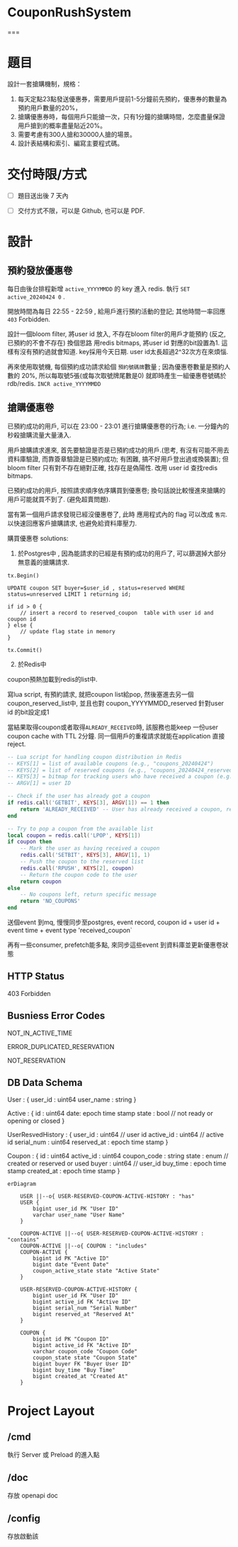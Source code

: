 # CouponRushSystem
===

# 題目

設計一套搶購機制，規格：

1. 每天定點23點發送優惠券，需要用戶提前1-5分鐘前先預約，優惠券的數量為預約用戶數量的20%，
2. 搶購優惠券時，每個用戶只能搶一次，只有1分鐘的搶購時間，怎麼盡量保證用戶搶到的概率盡量貼近20%。
3. 需要考慮有300人搶和30000人搶的場景。
4. 設計表結構和索引、編寫主要程式碼。

# 交付時限/方式

- [ ]  題目送出後 7 天內
- [ ]  交付方式不限，可以是 Github, 也可以是 PDF.


# 設計

## 預約發放優惠卷 

每日由後台排程新增 `active_YYYYMMDD` 的 key 進入 redis. 執行 `SET active_20240424 0` .

開放時間為每日 22:55 - 22:59 , 給用戶進行預約活動的登記; 其他時間一率回應 `403` Forbidden.

設計一個bloom filter, 將user id 放入, 不存在bloom filter的用戶才能預約 (反之, 已預約的不會不存在)
換個思路 用redis bitmaps, 將user id 對應的bit設置為1. 這樣有沒有預約過就會知道. key採用今天日期.  user id太長超過2^32次方在來煩惱.

再來使用取號機, 每個預約成功請求給個 `預約號碼牌`數量 ; 因為優惠卷數量是預約人數的 20%, 所以每取號5張(或每次取號牌尾數是0) 就即時產生一組優惠卷號碼於 rdb/redis.
`INCR active_YYYYMMDD`


## 搶購優惠卷

已預約成功的用戶, 可以在 23:00 - 23:01 進行搶購優惠卷的行為; i.e. 一分鐘內的秒殺搶購流量大量湧入.

用戶搶購請求進來, 首先要驗證是否是已預約成功的用戶.(思考, 有沒有可能不用去資料庫驗證, 而靠簽章驗證是已預約成功; 有困難, 搞不好用戶登出過或換裝置);
但bloom filter 只有對不存在絕對正確, 找存在是偽陽性. 
改用 user id 查找redis bitmaps.

已預約成功的用戶, 按照請求順序依序購買到優惠卷; 換句話說比較慢進來搶購的用戶可能就買不到了. (避免超賣問題).

當有第一個用戶請求發現已經沒優惠卷了, 此時 應用程式內的 flag 可以改成 `售完`. 以快速回應客戶搶購請求, 也避免給資料庫壓力.


購買優惠卷 solutions:

1. 於Postgres中 , 因為能請求的已經是有預約成功的用戶了, 可以篩選掉大部分無意義的搶購請求.
```
tx.Begin()

UPDATE coupon SET buyer=$user_id , status=reserved WHERE status=unreserved LIMIT 1 returning id;

if id > 0 {
    // insert a record to reserved_coupon  table with user id and coupon id
} else {
    // update flag state in memory
}

tx.Commit()
```

2. 於Redis中

coupon預熱加載到redis的list中. 

寫lua script, 有預約請求, 就把coupon list給pop, 然後塞進去另一個 coupon_reserved_list中, 並且也對 coupon_YYYYMMDD_reserved 針對user id 的bit設定成1

當結果取得coupon或者取得`ALREADY_RECEIVED`時, 該服務也能keep 一份user coupon cache with TTL 2分鐘.  同一個用戶的重複請求就能在application 直接reject.


```lua
-- Lua script for handling coupon distribution in Redis
-- KEYS[1] = list of available coupons (e.g., "coupons_20240424")
-- KEYS[2] = list of reserved coupons (e.g., "coupons_20240424_reserved")
-- KEYS[3] = bitmap for tracking users who have received a coupon (e.g., "coupon_users_20240424")
-- ARGV[1] = user ID

-- Check if the user has already got a coupon
if redis.call('GETBIT', KEYS[3], ARGV[1]) == 1 then
    return 'ALREADY_RECEIVED' -- User has already received a coupon, return specific message
end

-- Try to pop a coupon from the available list
local coupon = redis.call('LPOP', KEYS[1])
if coupon then
    -- Mark the user as having received a coupon
    redis.call('SETBIT', KEYS[3], ARGV[1], 1)
    -- Push the coupon to the reserved list
    redis.call('RPUSH', KEYS[2], coupon)
    -- Return the coupon code to the user
    return coupon
else
    -- No coupons left, return specific message
    return 'NO_COUPONS'
end
```

送個event 到mq, 慢慢同步至postgres,
event record, coupon id + user id + event time + event type 'received_coupon`

再有一些consumer, prefetch能多點, 來同步這些event 到資料庫並更新優惠卷狀態

## HTTP Status

403 Forbidden


## Busniess Error Codes

NOT_IN_ACTIVE_TIME

ERROR_DUPLICATED_RESERVATION 

NOT_RESERVATION


## DB Data Schema
User : {
    user_id : uint64
    user_name : string 
}

Active : {
    id : uint64
    date: epoch time stamp
    state : bool // not ready or opening or closed
}

UserResvedHistory : {
    user_id : uint64 // user id 
    active_id : uint64 // active id
    serial_num : uint64 
    reserved_at : epoch time stamp
} 

Coupon : {
    id : uint64
    active_id : uint64
    coupon_code : string
    state : enum // created or reserved or used
    buyer : uint64 // user_id 
    buy_time : epoch time stamp
    created_at : epoch time stamp
}

```mermaid
erDiagram

    USER ||--o{ USER-RESERVED-COUPON-ACTIVE-HISTORY : "has"
    USER {
        bigint user_id PK "User ID"
        varchar user_name "User Name"
    }

    COUPON-ACTIVE ||--o{ USER-RESERVED-COUPON-ACTIVE-HISTORY : "contains"
    COUPON-ACTIVE ||--o{ COUPON : "includes"
    COUPON-ACTIVE {
        bigint id PK "Active ID"
        bigint date "Event Date"
        coupon_active_state state "Active State"
    }

    USER-RESERVED-COUPON-ACTIVE-HISTORY {
        bigint user_id FK "User ID"
        bigint active_id FK "Active ID"
        bigint serial_num "Serial Number"
        bigint reserved_at "Reserved At"
    }

    COUPON {
        bigint id PK "Coupon ID"
        bigint active_id FK "Active ID"
        varchar coupon_code "Coupon Code"
        coupon_state state "Coupon State"
        bigint buyer FK "Buyer User ID"
        bigint buy_time "Buy Time"
        bigint created_at "Created At"
    }

```

# Project Layout

## /cmd

執行 Server 或 Preload 的進入點

## /doc

存放 openapi doc 

## /config

存放啟動該
